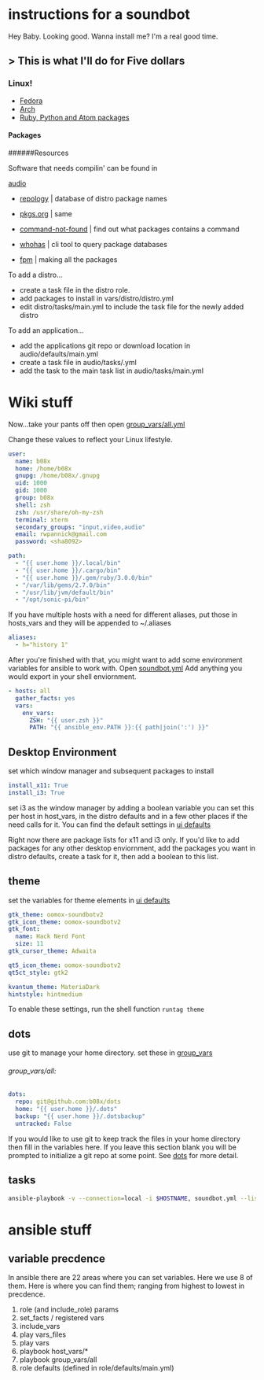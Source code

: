 # instructions for a soundbot

Hey Baby. Looking good. Wanna install me? I'm a real good time.

## > This is what I'll do for Five dollars

### Linux!



- [Fedora](vars/RedHat/Fedora.yml)
- [Arch](vars/Archlinux/Archlinux.yml)
- [Ruby, Python and Atom packages](vars/common.yml)

#### Packages

######Resources

Software that needs compilin' can be found in

[audio](roles/audio/defaults/main.yml)

- [repology](https://repology.org/) | database of distro package names

- [pkgs.org](https://pkgs.org/) | same

- [command-not-found](https://command-not-found.com/) | find out what packages contains a command

- [whohas](https://github.com/whohas/whohas) | cli tool to query package databases

- [fpm](https://github.com/jordansissel/fpm) | making all the packages

To add a distro...
* create a task file in the distro role.
* add packages to install in vars/distro/distro.yml
* edit distro/tasks/main.yml to include the task file for the newly added distro

To add an application...
* add the applications git repo or download location in audio/defaults/main.yml
* create a task file in audio/tasks/<appname>.yml
* add the task to the main task list in audio/tasks/main.yml

# Wiki stuff

Now...take your pants off then open [group_vars/all.yml](group_vars/all.yml)

Change these values to reflect your Linux lifestyle.

```yaml
user:
  name: b08x
  home: /home/b08x
  gnupg: /home/b08x/.gnupg
  uid: 1000
  gid: 1000
  group: b08x
  shell: zsh
  zsh: /usr/share/oh-my-zsh
  terminal: xterm
  secondary_groups: "input,video,audio"
  email: rwpannick@gmail.com
  password: <sha8092>

path:
  - "{{ user.home }}/.local/bin"
  - "{{ user.home }}/.cargo/bin"
  - "{{ user.home }}/.gem/ruby/3.0.0/bin"
  - "/var/lib/gems/2.7.0/bin"
  - "/usr/lib/jvm/default/bin"
  - "/opt/sonic-pi/bin"
```

If you have multiple hosts with a need for different aliases, put those in hosts_vars and they will be appended to ~/.aliases

```yaml
aliases:
  - h="history 1"
```

After you're finished with that, you might want to add some environment variables for ansible to work with. Open [soundbot.yml](soundbot.yml) Add anything you would export in your shell enviornment.

```yaml
- hosts: all
  gather_facts: yes
  vars:
    env_vars:
      ZSH: "{{ user.zsh }}"
      PATH: "{{ ansible_env.PATH }}:{{ path|join(':') }}"
```

## Desktop Environment

set which window manager and subsequent packages to install

```yaml
install_x11: True
install_i3: True
```
set i3 as the window manager by adding a boolean variable
you can set this per host in host_vars, in the distro defaults and in a few
other places if the need calls for it. You can find the default settings in
[ui defaults](roles/ui/defaults/main.yml)

Right now there are package lists for x11 and i3 only. If you'd like to add packages for any other desktop enviornment, add the packages you want in distro defaults, create a task for it, then add a boolean to this list.


## theme

set the variables for theme elements in [ui defaults](roles/ui/defaults/main.yml)

```yaml
gtk_theme: oomox-soundbotv2
gtk_icon_theme: oomox-soundbotv2
gtk_font:
  name: Hack Nerd Font
  size: 11
gtk_cursor_theme: Adwaita

qt5_icon_theme: oomox-soundbotv2
qt5ct_style: gtk2

kvantum_theme: MateriaDark
hintstyle: hintmedium
```

To enable these settings, run the shell function `runtag theme`

## dots
use git to manage your home directory. set these in [group_vars](group_vars/all.yml)

###### group_vars/all:
```yaml
dots:
  repo: git@github.com:b08x/dots
  home: "{{ user.home }}/.dots"
  backup: "{{ user.home }}/.dotsbackup"
  untracked: False
```

If you would like to use git to keep track the files in your home directory then fill in the variables here. If you leave this section blank you will be prompted to initialize a git repo at some point. See [dots](roles/soundbot/README.md) for more detail.


## tasks

```bash
ansible-playbook -v --connection=local -i $HOSTNAME, soundbot.yml --list-tasks
```

# ansible stuff

## variable precdence
In ansible there are 22 areas where you can set variables. Here we use 8 of them. Here is where you can find them; ranging from highest to lowest in precdence.

1. role (and include_role) params
2. set_facts / registered vars
3. include_vars
4. play vars_files
5. play vars
6. playbook host_vars/*
7. playbook group_vars/all
8. role defaults (defined in role/defaults/main.yml)
